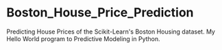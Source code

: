 # Boston_House_Price_Prediction
Predicting House Prices of the Scikit-Learn's Boston Housing dataset. My Hello World program to Predictive Modeling in Python.
